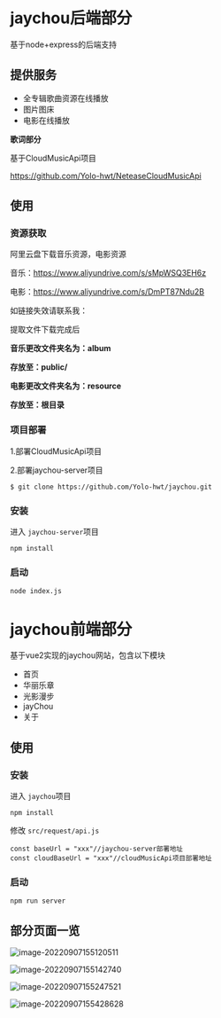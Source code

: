 
# jaychou后端部分

基于node+express的后端支持

## **提供服务**

- 全专辑歌曲资源在线播放
- 图片图床
- 电影在线播放

**歌词部分**

基于CloudMusicApi项目

https://github.com/Yolo-hwt/NeteaseCloudMusicApi

## 使用

### 资源获取

阿里云盘下载音乐资源，电影资源

音乐：https://www.aliyundrive.com/s/sMpWSQ3EH6z

电影：https://www.aliyundrive.com/s/DmPT87Ndu2B

如链接失效请联系我：

提取文件下载完成后

**音乐更改文件夹名为：album**

**存放至：public/**

**电影更改文件夹名为：resource**

**存放至：根目录**

### 项目部署

1.部署CloudMusicApi项目

2.部署jaychou-server项目

```
$ git clone https://github.com/Yolo-hwt/jaychou.git
```

### 安装

进入 `jaychou-server`项目

```
npm install
```

### 启动

```
node index.js
```

# jaychou前端部分

基于vue2实现的jaychou网站，包含以下模块

- 首页
- 华丽乐章
- 光影漫步
- jayChou
- 关于

## 使用

### 安装

进入 `jaychou`项目

```
npm install
```

修改 `src/request/api.js`

```
const baseUrl = "xxx"//jaychou-server部署地址
const cloudBaseUrl = "xxx"//cloudMusicApi项目部署地址
```

### 启动

```
npm run server
```

## 部分页面一览

![image-20220907155120511](https://cdn.jsdelivr.net/gh/Yolo-hwt/PicGo-res/images/jaychou/image-20220907155120511.png)

![image-20220907155142740](https://cdn.jsdelivr.net/gh/Yolo-hwt/PicGo-res/images/jaychou/image-20220907155142740.png)

![image-20220907155247521](https://cdn.jsdelivr.net/gh/Yolo-hwt/PicGo-res/images/jaychou/image-20220907155247521.png)

![image-20220907155428628](https://cdn.jsdelivr.net/gh/Yolo-hwt/PicGo-res/images/jaychou/image-20220907155428628.png)
